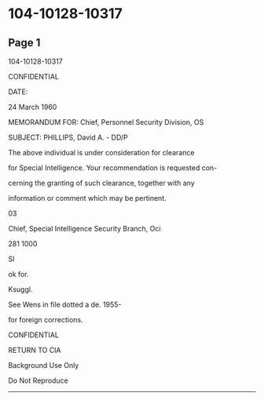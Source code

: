 # 104-10128-10317

## Page 1

104-10128-10317

CONFIDENTIAL

DATE:

24 March 1960

MEMORANDUM FOR: Chief, Personnel Security Division, OS

SUBJECT: PHILLIPS, David A. - DD/P

The above individual is under consideration for clearance

for Special Intelligence. Your recommendation is requested con-

cerning the granting of such clearance, together with any

information or comment which may be pertinent.

03

Chief, Special Intelligence Security Branch, Oci

281 1000

SI

ok for.

Ksuggl.

See Wens in file dotted a de. 1955-

for foreign corrections.

CONFIDENTIAL

RETURN TO CIA

Background Use Only

Do Not Reproduce

---

